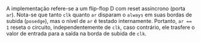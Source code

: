 A implementação refere-se a um flip-flop D com reset assíncrono (porta `ar`). Nota-se que tanto `clk` quanto `ar` disparam o `always` em suas bordas de subida (`posedge`), mas o nível de `ar` é testado internamente. Portanto, `ar == 1` reseta o circuito, independentemente de `clk`, caso contrário, ele trasfere o valor de entrada para a saída na borda de subida de `clk`.
